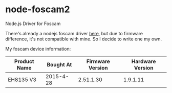 # node-foscam2
Node.js Driver for Foscam

There's already a nodejs foscam driver [here](https://github.com/fvdm/nodejs-foscam), but due to firmware difference, it's not compatible with mine. So I decide to write one my own.

My foscam device information:

Product Name  | Bought At    | Firmware Version | Hardware Version | 
------------- | -------------| -----------------| -----------------|
EH8135 V3     | 2015-4-28    | 2.51.1.30        | 1.9.1.11         |

